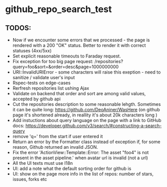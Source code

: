 # github_repo_search_test


## TODOS:

- Now if we encounter some errors that we processed - the page is rendered with a 200 "OK" status. Better to render it with correct statuses (4xx/5xx)
- Set explicit reasonable timeouts to Faraday request.
- Fix exception for too big page request: /repositories?query=foo&sort=&order=desc&page=1000000000
- URI::InvalidURIError - some characters will raise this exeption - need to sanitize / validate user's input 
- Rspec-tests on edge-cases
- Rerfresh repositories list ushing Ajax 
- Validate on backend that order and sort are among valid values, accepted by github api
- Cut the repositories description to some reasonable lehgth. Sometimes it can be quite long: https://github.com/DeoAniner/WasHere (on github page it's shortened already, in reallity it's about 20k characters long  )
- Add instuctions about query language on the page with a link to GitHub docs: https://developer.github.com/v3/search/#constructing-a-search-query
- remove 'q=' from the start if user entered it
- Return an error by the Formatter class instead of exception if, for some reason, Github returned an invalid JSON.
- Fix the error 'ActionView::Template::Error: The asset "foo4" is not present in the asset pipeline.' when avatar url is invalid (not a url)
- All the UI texts must use I18n
- UI: add a note what the default sorting order for github is
- UI: show on the page more info in the list of repos: number of stars, issues, forks etc

